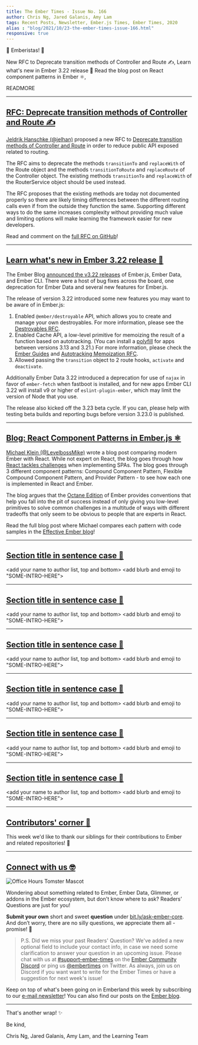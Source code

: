 ```yaml
---
title: The Ember Times - Issue No. 166
author: Chris Ng, Jared Galanis, Amy Lam
tags: Recent Posts, Newsletter, Ember.js Times, Ember Times, 2020
alias : "blog/2021/10/23-the-ember-times-issue-166.html"
responsive: true
---
```


👋 Emberistas! 🐹

<SOME-INTRO-HERE-TO-KEEP-THEM-SUBSCRIBERS-READING>
New RFC to Deprecate transition methods of Controller and Route ✍️,
Learn what's new in Ember 3.22 release 🎉
Read the blog post on React component patterns in Ember ⚛️,
  
READMORE

---

## [RFC: Deprecate transition methods of Controller and Route ✍️](https://github.com/emberjs/rfcs/pull/674)

[Jeldrik Hanschke (@jelhan)](https://github.com/jelhan) proposed a new RFC to [Deprecate transition methods of Controller and Route](https://github.com/emberjs/rfcs/pull/674) in order to reduce public API exposed related to routing.

The RFC aims to deprecate the methods `transitionTo` and `replaceWith` of the Route object and the methods `transitionToRoute` and `replaceRoute` of the Controller object. The existing methods `transitionTo` and `replaceWith` of the RouterService object should be used instead.

The RFC proposes that the existing methods are today not documented properly so there are likely timing differences between the different routing calls even if from the outside they function the same. Supporting different ways to do the same increases complexity without providing much value and limiting options will make learning the framework easier for new developers.

Read and comment on the [full RFC on GitHub](https://github.com/emberjs/rfcs/pull/674)!

---

## [Learn what's new in Ember 3.22 release 🎉](https://blog.emberjs.com/2020/10/20/ember-3-22-released.html)

<!--alex ignore host-hostess-->
The Ember Blog [announced the v3.22 releases](https://blog.emberjs.com/2020/10/20/ember-3-22-released.html) of Ember.js, Ember Data, and Ember CLI. There were a host of bug fixes across the board, one deprecation for Ember Data and several new features for Ember.js.

The release of version 3.22 introduced some new features you may want to be aware of in Ember.js:

<!--alex ignore savage-->
1. Enabled `@ember/destroyable` API, which allows you to create and manage your own destroyables. For more information, please see the [Destroyables RFC](https://emberjs.github.io/rfcs/0580-destroyables.html).
2. Enabled Cache API, a low-level primitive for memoizing the result of a function based on autotracking. (You can install a [polyfill](https://github.com/ember-polyfills/ember-cache-primitive-polyfill) for apps between versions 3.13 and 3.21.) For more information, please check the [Ember Guides](https://guides.emberjs.com/release/in-depth-topics/autotracking-in-depth/#toc_caching-of-tracked-properties) and [Autotracking Memoization RFC](https://emberjs.github.io/rfcs/0615-autotracking-memoization.html).
3. Allowed passing the `transition` object to 2 route hooks, `activate` and `deactivate`.

Additionally Ember Data 3.22 introduced a deprecation for use of `najax` in favor of `ember-fetch` when fastboot is installed, and for new apps Ember CLI 3.22 will install v9 or higher of `eslint-plugin-ember`, which may limit the version of Node that you use.

The release also kicked off the 3.23 beta cycle. If you can, please help with testing beta builds and reporting bugs before version 3.23.0 is published. 

---

## [Blog: React Component Patterns in Ember.js ⚛️](https://www.effective-ember.com/blog/react-component-patterns/)

[Michael Klein (@LevelbossMike)](https://github.com/LevelbossMike) wrote a blog post comparing modern Ember with React. While not expert on React, the blog goes through how [React tackles challenges](https://dev.to/alexi_be3/react-component-patterns-49ho) when implementing SPAs. The blog goes through 3 different component patterns: Compound Component Pattern, Flexible Compound Component Pattern, and Provider Pattern - to see how each one is implemented in React and Ember.

<!--alex ignore obvious-->
The blog argues that the [Octane Edition](https://emberjs.com/editions/octane/) of Ember provides conventions that help you fall into the pit of success instead of only giving you low-level primitives to solve common challenges in a multitude of ways with different tradeoffs that only seem to be obvious to people that are experts in React.

Read the full blog post where Michael compares each pattern with code samples in the [Effective Ember blog](https://www.effective-ember.com/blog/react-component-patterns/)!

---

## [Section title in sentence case 🐹](section-url)

<change section title emoji>
<consider adding some bold to your paragraph>
<please include link to external article/repo/etc in paragraph / body text, not just header title above>

<add your name to author list, top and bottom>
<add blurb and emoji to "SOME-INTRO-HERE">

---

## [Section title in sentence case 🐹](section-url)

<change section title emoji>
<consider adding some bold to your paragraph>
<please include link to external article/repo/etc in paragraph / body text, not just header title above>

<add your name to author list, top and bottom>
<add blurb and emoji to "SOME-INTRO-HERE">

---

## [Section title in sentence case 🐹](section-url)

<change section title emoji>
<consider adding some bold to your paragraph>
<please include link to external article/repo/etc in paragraph / body text, not just header title above>

<add your name to author list, top and bottom>
<add blurb and emoji to "SOME-INTRO-HERE">

---

## [Section title in sentence case 🐹](section-url)

<change section title emoji>
<consider adding some bold to your paragraph>
<please include link to external article/repo/etc in paragraph / body text, not just header title above>

<add your name to author list, top and bottom>
<add blurb and emoji to "SOME-INTRO-HERE">

---

## [Section title in sentence case 🐹](section-url)

<change section title emoji>
<consider adding some bold to your paragraph>
<please include link to external article/repo/etc in paragraph / body text, not just header title above>

<add your name to author list, top and bottom>
<add blurb and emoji to "SOME-INTRO-HERE">

---

## [Section title in sentence case 🐹](section-url)

<change section title emoji>
<consider adding some bold to your paragraph>
<please include link to external article/repo/etc in paragraph / body text, not just header title above>

<add your name to author list, top and bottom>
<add blurb and emoji to "SOME-INTRO-HERE">

---

## [Contributors' corner 👏](https://guides.emberjs.com/release/contributing/repositories/)

<p>This week we'd like to thank our siblings for their contributions to Ember and related repositories! 💖</p>

---

## [Connect with us 🤓](https://docs.google.com/forms/d/e/1FAIpQLScqu7Lw_9cIkRtAiXKitgkAo4xX_pV1pdCfMJgIr6Py1V-9Og/viewform)

<div class="blog-row">
  <img class="float-right small transparent padded" alt="Office Hours Tomster Mascot" title="Readers' Questions" src="/images/tomsters/officehours.png" />

  <p>Wondering about something related to Ember, Ember Data, Glimmer, or addons in the Ember ecosystem, but don't know where to ask? Readers’ Questions are just for you!</p>

  <p><strong>Submit your own</strong> short and sweet <strong>question</strong> under <a href="https://bit.ly/ask-ember-core" target="rq">bit.ly/ask-ember-core</a>. And don’t worry, there are no silly questions, we appreciate them all - promise! 🤞</p>
</div>

> P.S. Did we miss your past Readers' Question? We've added a new optional field to include your contact info, in case we need some clarification to answer your question in an upcoming issue. Please chat with us at <a href="https://discordapp.com/channels/480462759797063690/485450546887786506">#support-ember-times</a> on the <a href="https://discordapp.com/invite/zT3asNS">Ember Community Discord</a> or ping us <a href="https://twitter.com/embertimes">@embertimes</a> on Twitter. As always, join us on Discord if you want want to write for the Ember Times or have a suggestion for next week's issue!</p>

<div>
  <p>Keep on top of what's been going on in Emberland this week by subscribing to our <a href="https://the-emberjs-times.ongoodbits.com/">e-mail newsletter</a>! You can also find our posts on the <a href="https://emberjs.com/blog/tags/newsletter.html">Ember blog</a>.</p>
</div>

---

That's another wrap! ✨

Be kind,

Chris Ng, Jared Galanis, Amy Lam, and the Learning Team
